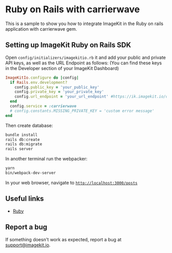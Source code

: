# Ruby on Rails with carrierwave

This is a sample to show you how to integrate ImageKit in the Ruby on rails application with carrierwave gem.

## Setting up ImageKit Ruby on Rails SDK

Open `config/initializers/imagekitio.rb` it and add your public and private API keys, as well as the URL Endpoint as follows: (You can find these keys in the Developer section of your ImageKit Dashboard)

```ruby
ImageKitIo.configure do |config|
  if Rails.env.development?
    config.public_key = 'your_public_key'
    config.private_key = 'your_private_key'
    config.url_endpoint = 'your_url_endpoint' #https://ik.imagekit.io/dgn23df2n
  end
  config.service = :carrierwave
  # config.constants.MISSING_PRIVATE_KEY = 'custom error message'
end

```
Then create database:
```bash
bundle install
rails db:create
rails db:migrate
rails server
```
In another terminal run the webpacker:
```bash
yarn 
bin/webpack-dev-server
```

In your web browser, navigate to [`http://localhost:3000/posts`](http://localhost:3000/posts)


## **Useful links**

* [Ruby](ghttps://docs.imagekit.io/getting-started/quickstart-guides/ruby)

## Report a bug
If something doesn't work as expected, report a bug at support@imagekit.io.
